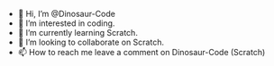 - 👋 Hi, I’m @Dinosaur-Code
- 👀 I’m interested in coding.
- 🌱 I’m currently learning Scratch.
- 💞️ I’m looking to collaborate on Scratch.
- 📫 How to reach me leave a comment on Dinosaur-Code (Scratch)

<!---
DinosaurCode/DinosaurCode is a ✨ special ✨ repository because its `README.md` (this file) appears on your GitHub profile.
You can click the Preview link to take a look at your changes.
--->
